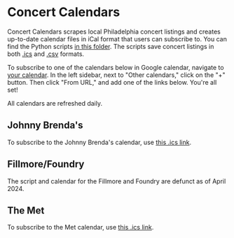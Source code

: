 # Concert Calendars
 
Concert Calendars scrapes local Philadelphia concert listings and creates up-to-date calendar files in iCal format that users can subscribe to. You can find the Python scripts [in this folder](https://github.com/amandakreider/Concert-Calendars/blob/main/scripts). The scripts save concert listings in both [.ics](https://github.com/amandakreider/Concert-Calendars/blob/main/calendars/) and [.csv](https://github.com/amandakreider/Concert-Calendars/tree/main/csv) formats.

To subscribe to one of the calendars below in Google calendar, navigate to [your calendar](https://calendar.google.com/). In the left sidebar, next to "Other calendars," click on the "+" button. Then click "From URL," and add one of the links below. You're all set! 

All calendars are refreshed daily.

## Johnny Brenda's

To subscribe to the Johnny Brenda's calendar, use [this .ics link](https://raw.githubusercontent.com/amandakreider/Concert-Calendars/main/calendars/jbs_events.ics). 

## Fillmore/Foundry

The script and calendar for the Fillmore and Foundry are defunct as of April 2024.

## The Met

To subscribe to the Met calendar, use [this .ics link](https://raw.githubusercontent.com/amandakreider/Concert-Calendars/main/calendars/met_events.ics). 
